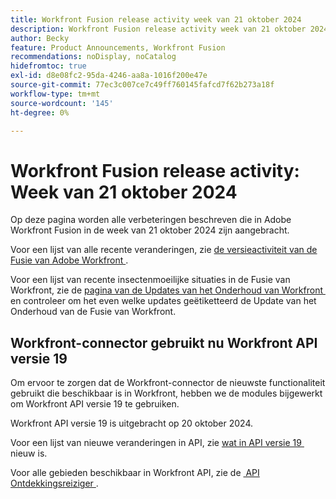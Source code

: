 ```yaml
---
title: Workfront Fusion release activity week van 21 oktober 2024
description: Workfront Fusion release activity week van 21 oktober 2024
author: Becky
feature: Product Announcements, Workfront Fusion
recommendations: noDisplay, noCatalog
hidefromtoc: true
exl-id: d8e08fc2-95da-4246-aa8a-1016f200e47e
source-git-commit: 77ec3c007ce7c49ff760145fafcd7f62b273a18f
workflow-type: tm+mt
source-wordcount: '145'
ht-degree: 0%

---
```


# Workfront Fusion release activity: Week van 21 oktober 2024

Op deze pagina worden alle verbeteringen beschreven die in Adobe Workfront Fusion in de week van 21 oktober 2024 zijn aangebracht.

Voor een lijst van alle recente veranderingen, zie [&#x200B; de versieactiviteit van de Fusie van Adobe Workfront &#x200B;](/help/workfront-fusion/fusion-product-releases/fusion-release-activity.md).

Voor een lijst van recente insectenmoeilijke situaties in de Fusie van Workfront, zie de [&#x200B; pagina van de Updates van het Onderhoud van Workfront &#x200B;](https://experienceleague.adobe.com/docs/workfront-known-issues/releases/current-updates.html?lang=nl-NL) en controleer om het even welke updates geëtiketteerd de Update van het Onderhoud van de Fusie van Workfront.

## Workfront-connector gebruikt nu Workfront API versie 19

Om ervoor te zorgen dat de Workfront-connector de nieuwste functionaliteit gebruikt die beschikbaar is in Workfront, hebben we de modules bijgewerkt om Workfront API versie 19 te gebruiken.

Workfront API versie 19 is uitgebracht op 20 oktober 2024.

Voor een lijst van nieuwe veranderingen in API, zie [&#x200B; wat in API versie 19 &#x200B;](https://experienceleague.adobe.com/nl/docs/workfront/using/adobe-workfront-api/api-notes/new-api-version-19) nieuw is.

Voor alle gebieden beschikbaar in Workfront API, zie de [&#x200B; API Ontdekkingsreiziger &#x200B;](https://developer.adobe.com/workfront/api-explorer).
